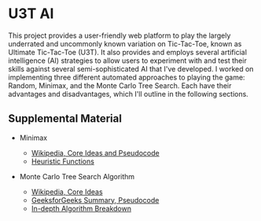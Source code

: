 # U3T AI

This project provides a user-friendly web platform to play the largely underrated and uncommonly known variation on Tic-Tac-Toe, known as Ultimate Tic-Tac-Toe (U3T). It also provides and employs several artificial intelligence (AI) strategies to allow users to experiment with and test their skills against several semi-sophisticated AI that I've developed. I worked on implementing three different automated approaches to playing the game: Random, Minimax, and the Monte Carlo Tree Search. Each have their advantages and disadvantages, which I'll outline in the following sections.

## Supplemental Material

- Minimax
  - [Wikipedia, Core Ideas and Pseudocode](https://en.wikipedia.org/wiki/Minimax)
  - [Heuristic Functions](https://boardgames.stackexchange.com/questions/49291/strategy-for-ultimate-tic-tac-toe)

- Monte Carlo Tree Search Algorithm
  - [Wikipedia, Core Ideas](https://en.wikipedia.org/wiki/Monte_Carlo_tree_search)
  - [GeeksforGeeks Summary, Pseudocode](https://www.geeksforgeeks.org/ml-monte-carlo-tree-search-mcts/)
  - [In-depth Algorithm Breakdown](https://int8.io/monte-carlo-tree-search-beginners-guide/)
